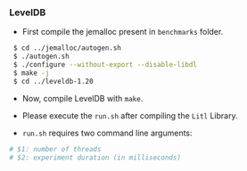 ### LevelDB

- First compile the jemalloc present in `benchmarks` folder.
```bash
 $ cd ../jemalloc/autogen.sh
 $ ./autogen.sh
 $ ./configure --without-export --disable-libdl
 $ make -j
 $ cd ../leveldb-1.20
```
- Now, compile LevelDB with `make`.
- Please execute the `run.sh` after compiling the `Litl` Library.

- `run.sh` requires two command line arguments:
```bash
# $1: number of threads
# $2: experiment duration (in milliseconds)
```
